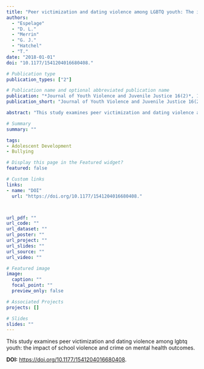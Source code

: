 ```yaml
---
title: "Peer victimization and dating violence among LGBTQ youth: The impact of school violence and crime on mental health outcomes"
authors:
  - "Espelage"
  - "D. L."
  - "Merrin"
  - "G. J."
  - "Hatchel"
  - "T."
date: "2018-01-01"
doi: "10.1177/1541204016680408."

# Publication type
publication_types: ["2"]

# Publication name and optional abbreviated publication name
publication: "*Journal of Youth Violence and Juvenile Justice 16(2)*, 156, -173"
publication_short: "Journal of Youth Violence and Juvenile Justice 16(2)"

abstract: "This study examines peer victimization and dating violence among lgbtq youth: the impact of school violence and crime on mental health outcomes."

# Summary
summary: ""

tags:
- Adolescent Development
- Bullying

# Display this page in the Featured widget?
featured: false

# Custom links
links:
- name: "DOI"
  url: "https://doi.org/10.1177/1541204016680408."



url_pdf: ""
url_code: ""
url_dataset: ""
url_poster: ""
url_project: ""
url_slides: ""
url_source: ""
url_video: ""

# Featured image
image:
  caption: ""
  focal_point: ""
  preview_only: false

# Associated Projects
projects: []

# Slides
slides: ""
---
```


This study examines peer victimization and dating violence among lgbtq youth: the impact of school violence and crime on mental health outcomes.



**DOI:** https://doi.org/10.1177/1541204016680408.

